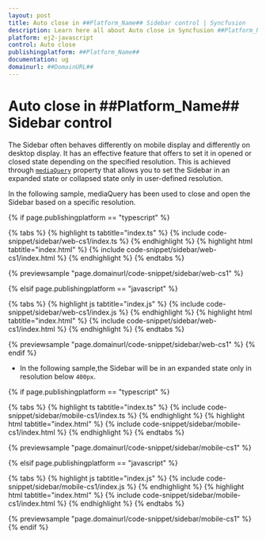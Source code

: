 ```yaml
---
layout: post
title: Auto close in ##Platform_Name## Sidebar control | Syncfusion
description: Learn here all about Auto close in Syncfusion ##Platform_Name## Sidebar control of Syncfusion Essential JS 2 and more.
platform: ej2-javascript
control: Auto close 
publishingplatform: ##Platform_Name##
documentation: ug
domainurl: ##DomainURL##
---
```


# Auto close in ##Platform_Name## Sidebar control

The Sidebar often behaves differently on mobile display and differently on desktop display. It has an effective feature that offers to set it in opened or closed state depending on the specified resolution. This is achieved through [`mediaQuery`](../api/sidebar/#mediaquery) property that allows you to set the Sidebar in an expanded state or collapsed state only in user-defined resolution.

In the following sample, mediaQuery has been used to close and open the Sidebar based on a specific resolution.

{% if page.publishingplatform == "typescript" %}

 {% tabs %}
{% highlight ts tabtitle="index.ts" %}
{% include code-snippet/sidebar/web-cs1/index.ts %}
{% endhighlight %}
{% highlight html tabtitle="index.html" %}
{% include code-snippet/sidebar/web-cs1/index.html %}
{% endhighlight %}
{% endtabs %}
        
{% previewsample "page.domainurl/code-snippet/sidebar/web-cs1" %}

{% elsif page.publishingplatform == "javascript" %}

{% tabs %}
{% highlight js tabtitle="index.js" %}
{% include code-snippet/sidebar/web-cs1/index.js %}
{% endhighlight %}
{% highlight html tabtitle="index.html" %}
{% include code-snippet/sidebar/web-cs1/index.html %}
{% endhighlight %}
{% endtabs %}

{% previewsample "page.domainurl/code-snippet/sidebar/web-cs1" %}
{% endif %}

* In the following sample,the Sidebar will be in an expanded state only in resolution below `400px`.

{% if page.publishingplatform == "typescript" %}

 {% tabs %}
{% highlight ts tabtitle="index.ts" %}
{% include code-snippet/sidebar/mobile-cs1/index.ts %}
{% endhighlight %}
{% highlight html tabtitle="index.html" %}
{% include code-snippet/sidebar/mobile-cs1/index.html %}
{% endhighlight %}
{% endtabs %}
        
{% previewsample "page.domainurl/code-snippet/sidebar/mobile-cs1" %}

{% elsif page.publishingplatform == "javascript" %}

{% tabs %}
{% highlight js tabtitle="index.js" %}
{% include code-snippet/sidebar/mobile-cs1/index.js %}
{% endhighlight %}
{% highlight html tabtitle="index.html" %}
{% include code-snippet/sidebar/mobile-cs1/index.html %}
{% endhighlight %}
{% endtabs %}

{% previewsample "page.domainurl/code-snippet/sidebar/mobile-cs1" %}
{% endif %}